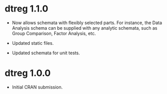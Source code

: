 # dtreg 1.1.0

* Now allows schemata with flexibly selected parts. For instance, the Data Analysis schema can be supplied with any analytic schemata, such as Group Comparison, Factor Analysis, etc. 

* Updated static files.

* Updated schemata for unit tests.

# dtreg 1.0.0

* Initial CRAN submission.
